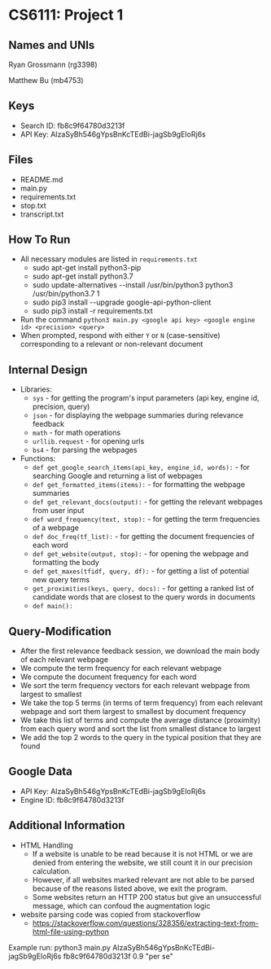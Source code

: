 # CS6111: Project 1
## Names and UNIs
Ryan Grossmann
(rg3398)

Matthew Bu
(mb4753)

## Keys
  * Search ID: fb8c9f64780d3213f
  * API Key: AIzaSyBh546gYpsBnKcTEdBi-jagSb9gEIoRj6s
  
## Files
  * README.md
  * main.py
  * requirements.txt
  * stop.txt
  * transcript.txt
  
## How To Run
  * All necessary modules are listed in `requirements.txt`
      * sudo apt-get install python3-pip
      * sudo apt-get install python3.7
      * sudo update-alternatives --install /usr/bin/python3 python3 /usr/bin/python3.7 1
      * sudo pip3 install --upgrade google-api-python-client
      * sudo pip3 install -r requirements.txt
  * Run the command  `python3 main.py <google api key> <google engine id> <precision> <query>`
  * When prompted, respond with either `Y` or `N` (case-sensitive) corresponding to a relevant or non-relevant document

## Internal Design
  * Libraries:
      * `sys` - for getting the program's input parameters (api key, engine id, precision, query)
      * `json` - for displaying the webpage summaries during relevance feedback
      * `math` - for math operations
      * `urllib.request` - for opening urls
      * `bs4` - for parsing the webpages
   * Functions:
      * `def get_google_search_items(api_key, engine_id, words):` - for searching Google and returning a list of webpages
      * `def get_formatted_items(items):` - for formatting the webpage summaries
      * `def get_relevant_docs(output):` - for getting the relevant webpages from user input
      * `def word_frequency(text, stop):` - for getting the term frequencies of a webpage
      * `def doc_freq(tf_list):` - for getting the document frequencies of each word
      * `def get_website(output, stop):` - for opening the webpage and formatting the body
      * `def get_maxes(tfidf, query, df):` - for getting a list of potential new query terms
      * `get_proximities(keys, query, docs):` - for getting a ranked list of candidate words that are closest to the query words in documents
      * `def main():`

## Query-Modification
  * After the first relevance feedback session, we download the main body of each relevant webpage
  * We compute the term frequency for each relevant webpage
  * We compute the document frequency for each word
  * We sort the term frequency vectors for each relevant webpage from largest to smallest
  * We take the top 5 terms (in terms of term frequency) from each relevant webpage and sort them largest to smallest by document frequency
  * We take this list of terms and compute the average distance (proximity) from each query word and sort the list from smallest distance to largest
  * We add the top 2 words to the query in the typical position that they are found

## Google Data
  * API Key: AIzaSyBh546gYpsBnKcTEdBi-jagSb9gEIoRj6s
  * Engine ID: fb8c9f64780d3213f

## Additional Information
  * HTML Handling
       * If a website is unable to be read because it is not HTML or we are denied from entering the website, we still count it in our precision calculation.
       * However, if all websites marked relevant are not able to be parsed because of the reasons listed above, we exit the program. 
       * Some websites return an HTTP 200 status but give an unsuccessful message, which can confoud the augmentation logic
  * website parsing code was copied from stackoverflow
      * https://stackoverflow.com/questions/328356/extracting-text-from-html-file-using-python


Example run: python3 main.py AIzaSyBh546gYpsBnKcTEdBi-jagSb9gEIoRj6s fb8c9f64780d3213f 0.9 "per se"
